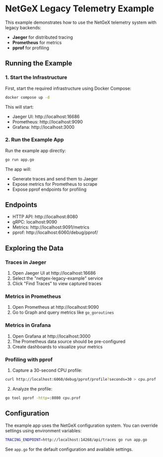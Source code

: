 # NetGeX Legacy Telemetry Example

This example demonstrates how to use the NetGeX telemetry system with legacy backends:
- **Jaeger** for distributed tracing
- **Prometheus** for metrics
- **pprof** for profiling

## Running the Example

### 1. Start the Infrastructure

First, start the required infrastructure using Docker Compose:

```bash
docker compose up -d
```

This will start:
- Jaeger UI: http://localhost:16686
- Prometheus: http://localhost:9090
- Grafana: http://localhost:3000

### 2. Run the Example App

Run the example app directly:

```bash
go run app.go
```

The app will:
- Generate traces and send them to Jaeger
- Expose metrics for Prometheus to scrape
- Expose pprof endpoints for profiling

## Endpoints

- HTTP API: http://localhost:8080
- gRPC: localhost:9090
- Metrics: http://localhost:9091/metrics
- pprof: http://localhost:6060/debug/pprof/

## Exploring the Data

### Traces in Jaeger
1. Open Jaeger UI at http://localhost:16686
2. Select the "netgex-legacy-example" service
3. Click "Find Traces" to view captured traces

### Metrics in Prometheus
1. Open Prometheus at http://localhost:9090
2. Go to Graph and query metrics like `go_goroutines`

### Metrics in Grafana
1. Open Grafana at http://localhost:3000
2. The Prometheus data source should be pre-configured
3. Create dashboards to visualize your metrics

### Profiling with pprof
1. Capture a 30-second CPU profile:
```bash
curl http://localhost:6060/debug/pprof/profile?seconds=30 > cpu.prof
```

2. Analyze the profile:
```bash
go tool pprof -http=:8080 cpu.prof
```

## Configuration

The example app uses the NetGeX configuration system. You can override settings using environment variables:

```bash
TRACING_ENDPOINT=http://localhost:14268/api/traces go run app.go
```

See `app.go` for the default configuration and available settings. 